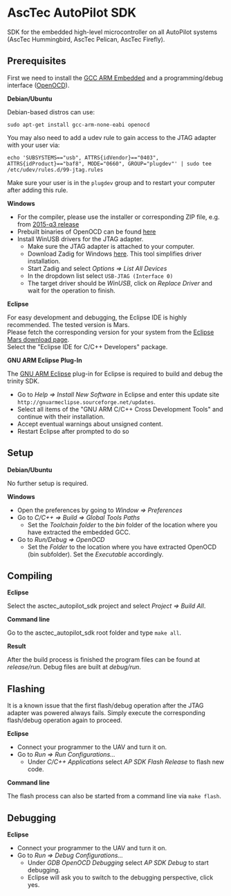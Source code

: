# AscTec AutoPilot SDK
SDK for the embedded high-level microcontroller on all AutoPilot systems (AscTec Hummingbird, AscTec Pelican, AscTec Firefly).

## Prerequisites
First we need to install the [GCC ARM Embedded](http://launchpad.net/gcc-arm-embedded) and a programming/debug interface ([OpenOCD](http://openocd.org/)).

__Debian/Ubuntu__

Debian-based distros can use:

    sudo apt-get install gcc-arm-none-eabi openocd
    
You may also need to add a udev rule to gain access to the JTAG adapter with your user via:

    echo 'SUBSYSTEMS=="usb", ATTRS{idVendor}=="0403", ATTRS{idProduct}=="baf8", MODE="0660", GROUP="plugdev"' | sudo tee /etc/udev/rules.d/99-jtag.rules
    
Make sure your user is in the `plugdev` group and to restart your computer after adding this rule.
    
__Windows__

* For the compiler, please use the installer or corresponding ZIP file, e.g. from [2015-q3 release](http://launchpad.net/gcc-arm-embedded/4.9/4.9-2015-q3-update)
* Prebuilt binaries of OpenOCD can be found [here](http://github.com/gnuarmeclipse/openocd/releases)  
* Install WinUSB drivers for the JTAG adapter.
    * Make sure the JTAG adapter is attached to your computer.
    * Download Zadig for Windows [here](http://zadig.akeo.ie/). This tool simplifies driver installation.
    * Start Zadig and select _Options => List All Devices_
    * In the dropdown list select `USB-JTAG (Interface 0)`
    * The target driver should be _WinUSB_, click on _Replace Driver_ and wait for the operation to finish.


__Eclipse__

For easy development and debugging, the Eclipse IDE is highly recommended. The tested version is Mars.  
Please fetch the corresponding version for your system from the [Eclipse Mars download page](http://www.eclipse.org/downloads/packages/release/Mars/2).  
Select the "Eclipse IDE for C/C++ Developers" package.

__GNU ARM Eclipse Plug-In__

The [GNU ARM Eclipse](http://gnuarmeclipse.github.io/) plug-in for Eclipse is required to build and debug the trinity SDK.  
* Go to _Help => Install New Software_ in Eclipse and enter this update site `http://gnuarmeclipse.sourceforge.net/updates`.
* Select all items of the "GNU ARM C/C++ Cross Development Tools" and continue with their installation.
* Accept eventual warnings about unsigned content.
* Restart Eclipse after prompted to do so

## Setup
__Debian/Ubuntu__

No further setup is required.

__Windows__

* Open the preferences by going to _Window => Preferences_
* Go to _C/C++ => Build => Global Tools Paths_
    * Set the _Toolchain folder_ to the _bin_ folder of the location where you have extracted the embedded GCC.
* Go to _Run/Debug => OpenOCD_
    * Set the _Folder_ to the location where you have extracted OpenOCD (bin subfolder). Set the _Executable_ accordingly.

## Compiling

__Eclipse__

Select the asctec_autopilot_sdk project and select _Project => Build All_.

__Command line__

Go to the asctec_autopilot_sdk root folder and type `make all`.

__Result__

After the build process is finished the program files can be found at _release/run_. Debug files are built at _debug/run_.

## Flashing

It is a known issue that the first flash/debug operation after the JTAG adapter was powered always fails. Simply execute the corresponding flash/debug operation again to proceed.

__Eclipse__

* Connect your programmer to the UAV and turn it on.
* Go to _Run => Run Configurations..._
    * Under _C/C++ Applications_ select _AP SDK Flash Release_ to flash new code.
    
__Command line__

The flash process can also be started from a command line via `make flash`.    

## Debugging

__Eclipse__

* Connect your programmer to the UAV and turn it on.
* Go to _Run => Debug Configurations..._
    * Under _GDB OpenOCD Debugging_ select _AP SDK Debug_ to start debugging.
    * Eclipse will ask you to switch to the debugging perspective, click yes.

